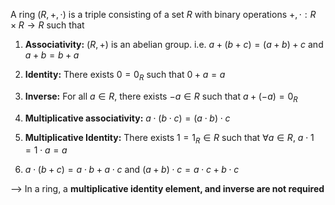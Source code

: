 A ring $(R,+,\cdot)$ is a triple consisting of a set $R$ with binary operations $+,\cdot: R \times R \to R$  such that

1. **Associativity:**   $(R, +)$ is an abelian group. i.e. $a + (b + c) = (a + b) + c$   and   $a + b = b + a$ 

2. **Identity:**  There exists $0 = 0_R$ such that $0 + a = a$

3. **Inverse:**  For all $a \in R$, there exists $-a\in R$  such that  $a + (-a) = 0_R$ 


1. **Multiplicative associativity:**   $a \cdot (b \cdot c) = (a \cdot b) \cdot c$ 

2. **Multiplicative Identity:**   There exists $1 = 1_{R}\in R$  such that $\forall a \in R$,   $a\cdot 1 = 1 \cdot a = a$

3.   $a\cdot(b+c) = a\cdot b + a\cdot c$    and   $(a+b) \cdot c  = a \cdot c + b \cdot c$ 



--> In a ring, a **multiplicative identity element, and inverse are not required**

